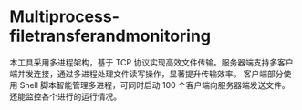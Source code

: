 # Multiprocess-filetransferandmonitoring
本工具采用多进程架构，基于 TCP 协议实现高效文件传输。服务器端支持多客户端并发连接，通过多进程处理文件读写操作，显著提升传输效率。 客户端部分使用 Shell 脚本智能管理多进程，可同时启动 100 个客户端向服务器端发送文件。还能监控各个进行的运行情况。

